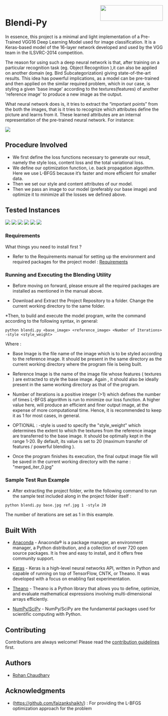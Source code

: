 <img src="https://github.com/rohanrc1997/Blendi-Py/blob/master/blendipy.png" style="align:right" width=200px height=50px align="right">

# Blendi-Py


In essence, this project is a minimal and light implementation of a Pre-Trained VGG16 Deep Learning Model used for image classification. It is a Keras-based model of the 16-layer network developed and used by the VGG team in the ILSVRC-2014 competition.

The reason for using such a deep neural network is that, after training on a particular recognition task (eg. Object Recognition ),it can also be applied on another domain (eg. Bird Subcategorization) giving state-of-the-art results. This idea has powerful implications, as a model can be pre-trained and then applied on the similar required problem, which in our case, is styling a given 'base image' according to the textures(features)  of another 'reference image' to produce a new image as the output. 

What neural network does is, it tries to extract the “important points” from the both the images, that is it tries to recognize which attributes define the picture and learns from it. These learned attributes are an internal representation of the pre-trained neural network. For instance: 

<img src="https://github.com/rohanrc1997/Blendi-Py/blob/master/samples/comp/test2.jpg">

## Procedure Involved
* We first define the loss functions necessary to generate our result, namely the style loss, content loss and the total variational  loss.
* We define our optimization function, i.e. back propagation algorithm. Here we use L-BFGS because it’s faster and more efficient for smaller data.
* Then we set our style and content attributes of our model.
* Then we pass an image to our model (preferably our base image) and optimize it to minimize all the losses we defined above.

## Tested Instances
<img src="https://github.com/rohanrc1997/Blendi-Py/blob/master/samples/comp/test2.jpg">
<img src="https://github.com/rohanrc1997/Blendi-Py/blob/master/samples/comp/test1.jpg">
<img src="https://github.com/rohanrc1997/Blendi-Py/blob/master/samples/comp/test3.jpg">
<img src="https://github.com/rohanrc1997/Blendi-Py/blob/master/samples/comp/test5.jpg">
<img src="https://github.com/rohanrc1997/Blendi-Py/blob/master/samples/comp/test6.jpg">
<img src="https://github.com/rohanrc1997/Blendi-Py/blob/master/samples/comp/wgt.jpg">

### Requirements

What things you need to install first ?

* Refer to the Requirements manual for setting up the environment and required packages for the project model : [Requirements](https://github.com/rohanrc1997/Blendi-Py/blob/master/requirements) 


### Running and Executing the Blending Utility

* Before moving on forward, please ensure all the required packages are installed as mentioned in the manual above.

* Download and Extract the Project Repository to a folder. Change the current working directory to the same folder.

*Then, to build and execute the model program, write the command according to the following syntax, in general:

```
python blendi.py <base_image> <reference_image> <Number of Iterations> -style <style_weight>
```

Where :
* Base Image is the file name of the image which is to be styled according to the reference image. It should be present in the same directory as the current working directory where the program file is being built.
* Reference Image is the name of the image file whose features ( textures ) are extracted to style the base image. Again , it should also be ideally present in the same working directory as that of the program.
* Number of Iterations is a positive integer (>1) which defines the number of times L-BFGS algorithm is run to minimize our loss function. A higher value here, will produce an efficient and finer output image, at the expense of more computational time.
Hence, it is recommended  to keep it as 1 for most cases, in general.
* OPTIONAL : -style is used to specify the "style_weight" which determines the extent to which the textures from the reference image are transferred to the base image. It should be optimally kept in the range 1-20. By default, its value is set to 20 (maximum transfer of features / powerful blending ).

* Once the program finishes its execution, the final output image file will be saved in the current working directory with the name :
 "merged_iter_0.jpg"


### Sample Test Run Example

* After extracting the project folder, write the following command to run the sample test included along in the project folder itself :

```
python blendi.py base.jpg ref.jpg 1 -style 20

```
The number of iterations are set as 1 in this example.


## Built With

* [Anaconda](https://docs.continuum.io/anaconda/) - Anaconda® is a package manager, an environment manager, a Python distribution, and a collection of over 720 open source packages. It is free and easy to install, and it offers free community support.

* [Keras](https://keras.io/) - Keras is a high-level neural networks API, written in Python and capable of running on top of TensorFlow, CNTK, or Theano. It was developed with a focus on enabling fast experimentation.

* [Theano](http://deeplearning.net/software/theano/) - Theano is a Python library that allows you to define, optimize,
  and evaluate mathematical expressions involving multi-dimensional arrays efficiently.

* [NumPy/SciPy](https://docs.scipy.org/doc/) - NumPy/SciPy are the fundamental packages used for scientific computing with Python.

## Contributing

Contributions are always welcome! 
Please read the [contribution guidelines](https://github.com/rohanrc1997/Blendi-Py/blob/master/contribute.md) first.


## Authors

* [Rohan Chaudhary](https://github.com/rohanrc1997)

## Acknowledgments

* (https://github.com/faizankshaikh/) :  For providing the L-BFGS optimization approach for the problem
